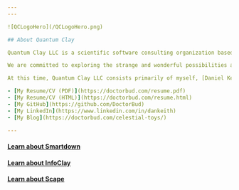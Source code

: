 ```yaml
---
---

![QCLogoHero](/QCLogoHero.png)

## About Quantum Clay

Quantum Clay LLC is a scientific software consulting organization based in the Pacific Northwest of the USA. We build systems and tools to support the processes of research, authorship, and publication that are common to STEM (Science, Technology, Engineering, Mathematics) fields and to the educational efforts associated with these fields.

We are committed to exploring the strange and wonderful possibilities afforded by the palette of technologies and ideas available in the collaborative world of scientists, artists, engineers and educators.

At this time, Quantum Clay LLC consists primarily of myself, [Daniel Keith](https://doctorbud.com), and a network of scientific, creative and engineering talent that can be deployed to address clients' unique problems.

- [My Resume/CV (PDF)](https://doctorbud.com/resume.pdf)
- [My Resume/CV (HTML)](https://doctorbud.com/resume.html)
- [My GitHub](https://github.com/DoctorBud)
- [My LinkedIn](https://www.linkedin.com/in/dankeith)
- [My Blog](https://doctorbud.com/celestial-toys/)

---
```


#### [Learn about Smartdown](/smartdown/)
#### [Learn about InfoClay](/infoclay/)
#### [Learn about Scape](/scape/)



